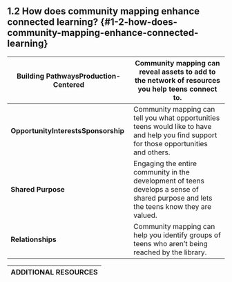 ## 1.2 How does community mapping enhance connected learning? {#1-2-how-does-community-mapping-enhance-connected-learning}

| **Building PathwaysProduction-Centered** | Community mapping can reveal assets to add to the network of resources you help teens connect to. |
| --- | --- |
| **OpportunityInterestsSponsorship** | Community mapping can tell you what opportunities teens would like to have and help you find support for those opportunities and others. |
| **Shared Purpose** | Engaging the entire community in the development of teens develops a sense of shared purpose and lets the teens know they are valued. |
| **Relationships** | Community mapping can help you identify groups of teens who aren’t being reached by the library. |

| **ADDITIONAL RESOURCES** |
| --- |
